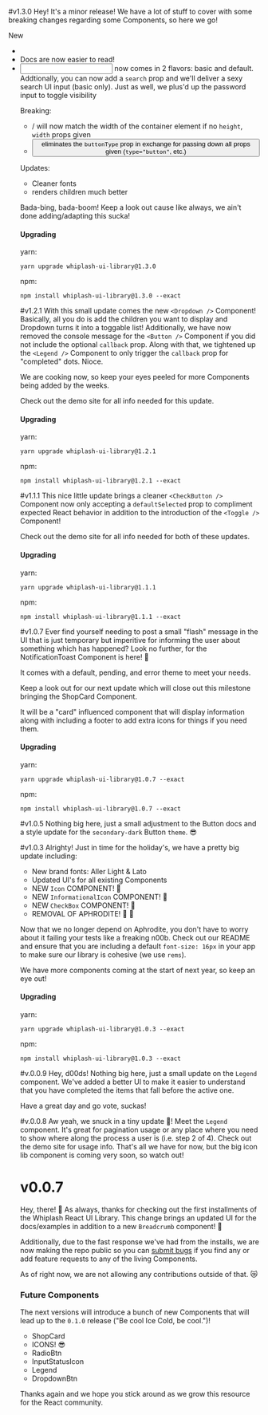 #v1.3.0
Hey! It's a minor release! We have a lot of stuff to cover with some breaking
changes regarding some Components, so here we go!

New
* <SelectBox />
* <Table />
* Docs are now easier to read!
* <Input /> now comes in 2 flavors: basic and default. Addtionally, you can now add a `search` prop and we'll deliver a sexy search UI input (basic only). Just as well, we plus'd up the password input to toggle visibility

Breaking:
* <Icon />/<InformationalIcon /> will now match the width of the container element if no `height`, `width` props given
* <Button /> eliminates the `buttonType` prop in exchange for passing down all props given (`type="button"`, etc.)

Updates:
* Cleaner fonts
* <Dropdown /> renders children much better

Bada-bing, bada-boom! Keep a look out cause like always, we ain't done adding/adapting this sucka!


#### Upgrading
yarn:
```
yarn upgrade whiplash-ui-library@1.3.0
```

npm:
```
npm install whiplash-ui-library@1.3.0 --exact
```


#v1.2.1
With this small update comes the new `<Dropdown />` Component! Basically, all
you do is add the children you want to display and Dropdown turns it into a
toggable list! Additionally, we have now removed the console message for the `<Button />`
Component if you did not include the optional `callback` prop. Along with that, we
tightened up the `<Legend />` Component to only trigger the `callback` prop for
"completed" dots. Nioce. 

We are cooking now, so keep your eyes peeled for more Components being added 
by the weeks.

Check out the demo site for all info needed for this update.

#### Upgrading
yarn:
```
yarn upgrade whiplash-ui-library@1.2.1
```

npm:
```
npm install whiplash-ui-library@1.2.1 --exact
```


#v1.1.1
This nice little update brings a cleaner `<CheckButton />` Component now only
accepting a `defaultSelected` prop to compliment expected React behavior in
addition to the introduction of the `<Toggle />` Component! 

Check out the demo site for all info needed for both of these updates.

#### Upgrading
yarn:
```
yarn upgrade whiplash-ui-library@1.1.1
```

npm:
```
npm install whiplash-ui-library@1.1.1 --exact
```

#v1.0.7
Ever find yourself needing to post a small "flash" message in the UI that is just
temporary but imperitive for informing the user about something which has happened?
Look no further, for the NotificationToast Component is here! 🎉

It comes with a default, pending, and error theme to meet your needs. 

Keep a look out for our next update which will close out this milestone bringing the
ShopCard Component.

It will be a "card" influenced component that will display information along with
including a footer to add extra icons for things if you need them.

#### Upgrading
yarn:
```
yarn upgrade whiplash-ui-library@1.0.7 --exact
```

npm:
```
npm install whiplash-ui-library@1.0.7 --exact
```

#v1.0.5
Nothing big here, just a small adjustment to the Button docs and a style update
for the `secondary-dark` Button `theme`. 😎

#v1.0.3
Alrighty! Just in time for the holiday's, we have a pretty big update including:

* New brand fonts: Aller Light & Lato
* Updated UI's for all existing Components
* NEW `Icon` COMPONENT! 🎉
* NEW `InformationalIcon` COMPONENT! 🎉
* NEW `CheckBox` COMPONENT! 🎉
* REMOVAL OF APHRODITE! 🎉 🎉

Now that we no longer depend on Aphrodite, you don't have to worry about it
failing your tests like a freaking n00b. Check out our README and ensure that
you are including a default `font-size: 16px` in your app to make sure our
library is cohesive (we use `rems`).

We have more components coming at the start of next year, so keep an eye out!

#### Upgrading
yarn:
```
yarn upgrade whiplash-ui-library@1.0.3 --exact
```

npm:
```
npm install whiplash-ui-library@1.0.3 --exact
```

#v.0.0.9
Hey, d00ds! Nothing big here, just a small update on the `Legend` component.
We've added a better UI to make it easier to understand that you have completed
the items that fall before the active one.

Have a great day and go vote, suckas!

#v.0.0.8
Aw yeah, we snuck in a tiny update 🎉! Meet the `Legend` component. It's great
for pagination usage or any place where you need to show where along the process
a user is (i.e. step 2 of 4). Check out the demo site for usage info. That's 
all we have for now, but the big icon lib component is coming very soon, 
so watch out!


# v0.0.7
Hey, there! 👋 As always, thanks for checking out the first installments of the
Whiplash React UI Library. This change brings an updated UI for the
docs/examples in addition to a new `Breadcrumb` component! 🍞

Additionally, due to the fast response we've had from the installs, we are
now making the repo public so you can
[submit bugs](https://github.com/whiplashmerch/whiplash-ui-library/issues)
if you find any or add feature requests to any of the living Components.

As of right now, we are not allowing any contributions outside of that. 😿

### Future Components
The next versions will introduce a bunch of new Components that will lead up to
the `0.1.0` release ("Be cool Ice Cold, be cool.")!

* ShopCard
* ICONS! 😎
* RadioBtn
* InputStatusIcon
* Legend
* DropdownBtn

Thanks again and we hope you stick around as we grow this resource for the React
community.

